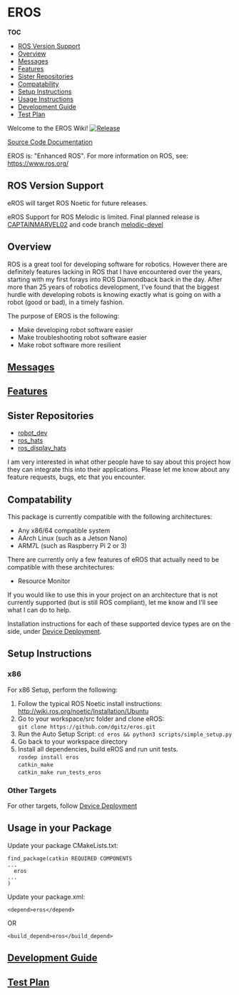 # EROS
__TOC__
- [ROS Version Support](#ros-version-support)
- [Overview](#overview)
- [Messages](#messages)
- [Features](#features)
- [Sister Repositories](#sister-repositories)
- [Compatability](#compatability)
- [Setup Instructions](#setup-instructions)
- [Usage Instructions](#usage-in-your-package)
- [Development Guide](#development-guide)
- [Test Plan](#test-plan)

Welcome to the EROS Wiki!
[![Release](https://github.com/dgitz/eros/actions/workflows/Release.yml/badge.svg)](https://github.com/dgitz/eros/actions/workflows/Release.yml)

[Source Code Documentation](https://dgitz.github.io/eros/)

EROS is: "Enhanced ROS".  For more information on ROS, see: https://www.ros.org/ 

## ROS Version Support
eROS will target ROS Noetic for future releases.

eROS Support for ROS Melodic is limited.  Final planned release is [CAPTAINMARVEL02](https://github.com/dgitz/eros/releases/tag/CAPTAINMARVEL02) and code branch [melodic-devel](https://github.com/dgitz/eros/tree/melodic-devel)


## Overview

ROS is a great tool for developing software for robotics.  However there are definitely features lacking in ROS that I have encountered over the years, starting with my first forays into ROS Diamondback back in the day.  After more than 25 years of robotics development, I've found that the biggest hurdle with developing robots is knowing exactly what is going on with a robot (good or bad), in a timely fashion.  

The purpose of EROS is the following:

* Make developing robot software easier
* Make troubleshooting robot software easier
* Make robot software more resilient

## [Messages](doc/Messages/Messages.md)

## [Features](doc/Features/Features.md)


## Sister Repositories

  * [robot_dev](https://github.com/dgitz/robot_dev/wiki) 
  * [ros_hats](https://github.com/dgitz/ros_hats/wiki)
  * [ros_display_hats](https://github.com/dgitz/ros_display_hats/wiki)

I am very interested in what other people have to say about this project how they can integrate this into their applications.  Please let me know about any feature requests, bugs, etc that you encounter.  

## Compatability
This package is currently compatible with the following architectures:
* Any x86/64 compatible system
* AArch Linux (such as a Jetson Nano)
* ARM7L (such as Raspberry Pi 2 or 3)

There are currently only a few features of eROS that actually need to be compatible with these architectures:
  * Resource Monitor

If you would like to use this in your project on an architecture that is not currently supported (but is still ROS compliant), let me know and I'll see what I can do to help.

Installation instructions for each of these supported device types are on the side, under [Device Deployment](https://github.com/dgitz/eROS/wiki/Device-Deployment).

## Setup Instructions
### x86
For x86 Setup, perform the following:
1. Follow the typical ROS Noetic install instructions: http://wiki.ros.org/noetic/Installation/Ubuntu
1. Go to your workspace/src folder and clone eROS: \
  `git clone https://github.com/dgitz/eros.git`
1. Run the Auto Setup Script: `cd eros && python3 scripts/simple_setup.py`
1. Go back to your workspace directory
1. Install all dependencies, build eROS and run unit tests.\
  `rosdep install eros`\
  `catkin_make` \
  `catkin_make run_tests_eros`

### Other Targets
For other targets, follow [Device Deployment](doc/Development/DeviceDeployment.md)


## Usage in your Package
Update your package CMakeLists.txt:
```
find_package(catkin REQUIRED COMPONENTS
...
  eros
...
)
```

Update your package.xml:
```
<depend>eros</depend>
```
OR
```
<build_depend>eros</build_depend>
```

## [Development Guide](doc/Development/DevelopmentGuide.md)

## [Test Plan](doc/TestPlan/TestPlan.md)